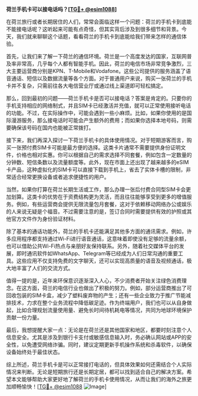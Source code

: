 **荷兰手机卡可以接电话吗？[[TG💪+ @esim1088](https://t.me/s/esim1088)]**

在荷兰旅行或者长期居住的人们，常常会面临这样一个问题：荷兰的手机卡到底能不能接电话呢？这听起来可能有点奇怪，但其实背后涉及到很多细节和背景。今天，我们就来聊聊这个话题，看看荷兰的手机卡到底能给我们带来怎样的通信体验。

首先，让我们来了解一下荷兰的通信环境。荷兰是一个高度发达的国家，互联网普及率非常高，几乎每个人都有智能手机。因此，荷兰的电信市场非常竞争激烈，三大主要运营商分别是KPN、T-Mobile和Vodafone。这些公司提供的服务涵盖了语音通话、短信以及数据流量等各个方面。对于普通用户来说，购买一张荷兰的手机卡并不复杂，只需前往各大电信营业厅或通过线上渠道即可轻松搞定。

那么，回到最初的问题——荷兰手机卡是否可以接电话？答案是肯定的。只要你的手机支持相应的网络制式，并且SIM卡已经激活并充值，就可以正常使用接听电话的功能。不过，在实际操作中，可能会遇到一些小麻烦。比如，如果你使用的是国际漫游服务，那么接电话时可能会产生额外的费用；而如果你选择本地号码，则需要确保该号码在国内也能被正常拨打。

接下来，我们再深入探讨一下荷兰手机卡的具体使用情况。对于短期游客而言，购买一张预付费SIM卡可能是最方便的选择。这类卡片通常不需要提供身份证明文件，价格也相对实惠。你可以根据自己的需求选择不同套餐，例如包含一定数量的分钟数、短信条数以及流量额度等。此外，现在市面上还出现了越来越多的eSIM卡产品，这种虚拟化的SIM卡可以直接下载到手机上，省去了实体卡槽的限制，非常适合经常更换设备或者追求便捷性的用户。

当然，如果你打算在荷兰长期生活或工作，那么办理一张后付费合同型SIM卡会更加划算。这类卡的优势在于资费结构更为灵活，而且往往能够享受到更多的增值服务。例如，有些运营商会提供无限流量包月套餐，这对于依赖移动网络办公或娱乐的人来说无疑是个福音。不过需要注意的是，签订合同时需要提供有效的护照或其他官方文件作为身份验证材料。

除了基本的通话功能外，荷兰的手机卡还能满足其他多方面的通讯需求。例如，许多应用程序都支持通过Wi-Fi进行语音通话，这意味着即使没有足够的流量余额，也可以借助公共Wi-Fi热点与亲朋好友保持联系。另外，随着社交媒体平台的发展，即时通讯软件如WhatsApp、Telegram等已经成为人们日常沟通的重要工具。这些应用不仅支持免费的文字聊天，还可以实现高质量的语音及视频通话，极大地丰富了人们的交流方式。

值得一提的是，近年来环保意识逐渐深入人心，不少消费者开始关注绿色消费理念。在这方面，荷兰的电信行业也做出了积极的努力。例如，部分运营商推出了可回收包装的SIM卡盒，减少了塑料废弃物的产生；还有一些企业致力于推广节能减排技术，力求在整个业务流程中降低碳足迹。作为终端用户，我们也可以从自身做起，比如合理规划流量使用量、避免长时间待机耗电等情况，共同为地球环境保护贡献一份力量。

最后，我想提醒大家一点：无论是在荷兰还是其他国家和地区，都要时刻注意个人信息安全。尤其是涉及到银行卡支付或敏感信息输入时，务必确认网站或APP的安全性，以免遭受网络诈骗。同时，建议定期更新手机操作系统和杀毒软件，以确保设备始终处于最佳状态。

综上所述，荷兰手机卡是可以正常接打电话的，但具体效果如何还需结合个人实际情况来判断。无论是短期旅行还是长期定居，都可以找到适合自己的解决方案。希望本文能够帮助大家更好地了解荷兰的手机卡使用情况，从而让我们的海外之旅更加顺畅愉快！[[TG💪+ @esim1088](https://t.me/s/esim1088) ![Image](https://i.postimg.cc/4NQfJmqS/Snipaste-2025-05-13-00-14-12.png)]